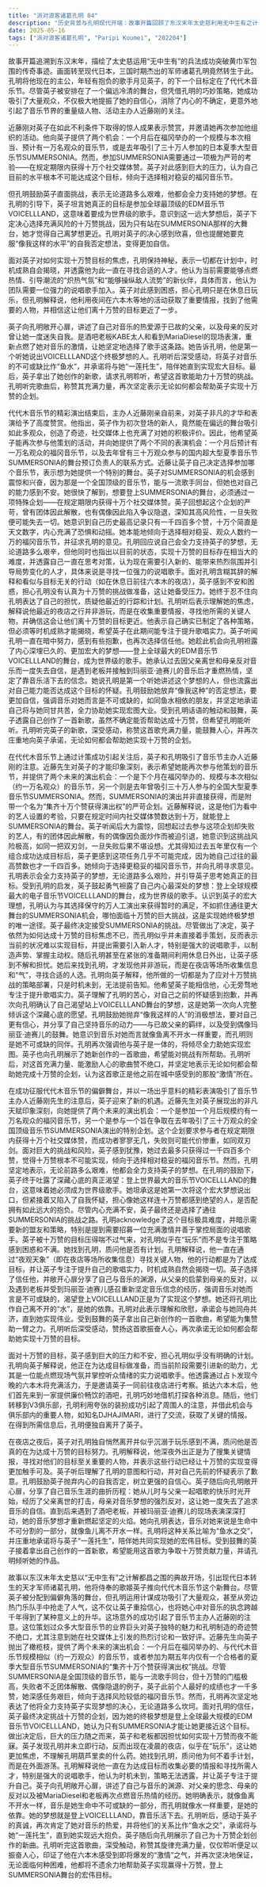 ```yaml
---
title: "派对浪客诸葛孔明 04"
description: "历史背景与孔明现代开端：故事开篇回顾了东汉末年太史慈利用无中生有之计突破黄巾军包围的历史事件，引出现代转生到日本的天才军师诸葛孔明。孔明将君主月见英子的下一个目标定为代代木音乐节。尽管被分配到偏僻舞台，英子却因孔明的策略成功吸引了大量观众，克服了内心的不自信，并引起了音乐节界泰斗、主办人近藤刚的注意。近藤的邀请与艰难抉择：代代木音乐节演出后，主办人近藤刚前来向英子表示赞赏，并看到了她的非凡才能。他向英子提供了两个演出机会的名片：一个月后有约一万观众的福冈音乐节，以及去年曾有三十万人参加的超大型夏季音乐节SUMMER SONIA的舞台预订负责人名片。近藤让英子自己选择想参加的音乐节。十万赞的挑战与英子的犹豫：SUMMER SONIA的舞台并非直接获得，而是需要参加一个名为“集齐十万赞获得演出权”的企划。近藤解释这是他们为中意的歌手准备的，只要在期限内集齐十万赞即可出演。英子听闻后感到震惊，回忆起过去参与者失败的案例（团体解散、偶像隐退），意识到这是把双刃剑，风险极高，尤其是在得知过去五年只有一组合格的情况下。她查看自己过去的最高赞数（一千四百多个），认为十万几乎不可能实现，倾向于选择更稳妥的福冈音乐节，并询问孔明的意见。孔明的支持与英子的真正梦想：面对英子的犹豫，孔明表示他只会全力支持她的梦想，无论道路多么艰难。在孔明的引导下，英子道出了自己内心深处的真正梦想：参加全球最大的音乐节VOICELL LAND，这意味着要成为世界级歌手。她坦承这是第一次向人倾诉这个梦想，并对实现十万赞感到担忧，质疑自己是否有资格拥有如此宏大的梦想。寻求人才的夜游六本木：英子因十万赞的目标而备受压力，感到焦虑不安，担心孔明没有计划。孔明向英子解释他正在为十万赞的目标做准备，需要新的、有炽热气氛和能操纵流势的人才（即一位强力的说唱歌手）。他声称根据占卜，六本木今晚会很有激情，邀请英子一同前往夜店。在六本木，他们先去了一家可以廉价畅饮的酒吧，孔明借机打听信息。随后，他们前往V3俱乐部，孔明通过夸张的装扮吸引注意，并借机与俱乐部里的关键人物（DJ HAJIMARI）交流，获取了重要情报。孔明在获得情报后便离开了英子。敞开心扉与创作的新曲：夜店后，英子对孔明一声不吭地离开并看似在玩乐感到不满，质问他是否在为十万赞的企划做准备。孔明解释他的夜游正是为了收集重要情报，寻找必要的人物，这让实现十万赞的目标更近了一步。英子理解了孔明的行动，并为之前的怀疑道歉。孔明鼓励英子抛弃自我否定的想法，要更加自信。英子向孔明敞开心扉，讲述了自己从与父亲一起唱歌、到父亲去世、母亲反对音乐、一度失去自信，直到遇到老板并受玛丽亚·迪赛儿影响重新坚定音乐梦想的经历。她表示音乐对她来说是不可或缺的，就像鱼离不开水一样，孔明称之为“鱼水之交”，并表达了愿与英子“一莲托生”、陪伴她实现大业的决心。英子随后拿出自己创作的一首新曲子，希望它能帮助收集十万赞，请孔明聆听。孔明对新曲的赞赏与承诺：孔明听完英子创作的新曲后，深受感动，称赞这首歌仅仅听着就能鼓舞人心。英子对此感到害羞。孔明再次坚定地向英子承诺，无论如何都会帮助她实现十万赞的企划，并再次印证了他之前对六本木将会激情四射的预测。"
date: 2025-05-16
tags: ["派对浪客诸葛孔明", "Paripi Koumei", "202204"]
---
```


故事开篇追溯到东汉末年，描绘了太史慈运用“无中生有”的兵法成功突破黄巾军包围的传奇事迹。画面转至现代日本，三国时期杰出的军师诸葛孔明竟然转生于此。孔明将他现在的主公，年轻有抱负的歌手月见英子，的下一个目标定在了代代木音乐节。尽管英子被安排在了一个偏远冷清的舞台，但凭借孔明的巧妙策略，她成功吸引了大量观众，不仅极大地提振了她的自信心，消除了内心的不确定，更意外地引起了音乐节界的重量级人物、活动主办人近藤刚的关注。

近藤刚对英子在如此不利条件下取得的惊人成果表示赞赏，并邀请她再次参加他组织的活动。他向英子提供了两个机会：一个月后在福冈举办的一个规模与本次相当、预计有一万名观众的音乐节，或是去年吸引了三十万人参加的日本夏季大型音乐节SUMMERSONIA。然而，参加SUMMERSONIA需要通过一项极为严苛的考验——在规定期限内获得十万个社交媒体赞。英子对此感到巨大的压力，认为自己目前的水平根本不可能达成这个目标，倾向于选择相对稳妥的福冈音乐节。

但孔明鼓励英子直面挑战，表示无论道路多么艰难，他都会全力支持她的梦想。在孔明的引导下，英子坦言她真正的目标是参加全球最顶级的EDM音乐节VOICELLLAND，这意味着要成为世界级的歌手。意识到这一远大梦想后，英子下定决心选择充满风险的十万赞挑战，因为只有站在SUMMERSONIA那样的大舞台，她才觉得自己离梦想更近。孔明对英子的决心感到欣喜，但也提醒她要克服“像我这样的水平”的自我否定想法，变得更加自信。

面对英子对如何实现十万赞目标的焦虑，孔明保持神秘，表示一切都在计划中，时机成熟自会揭晓，并透露他为此一直在寻找合适的人才。他认为当前需要能够点燃热情、引导潮流的“炽热气氛”和“能够操纵敌人流势”的新伙伴，具体而言，他认为团队需要一位强力的说唱歌手加入。英子对此感到困惑，担心孔明只是在休息日玩乐，但孔明解释说，他利用夜间在六本木等地的活动获取了重要情报，找到了他需要的人物，并相信这让他们离十万赞的目标更近了一步。

英子向孔明敞开心扉，讲述了自己对音乐的热爱源于已故的父亲，以及母亲的反对曾让她一度迷失自我。是酒吧老板KABE太人和看到MariaDiesel的现场表演，重新点燃了她对音乐的激情，让她坚定地选择了歌手这条路。她告诉孔明，他是第一个听她说出VOICELLLAND这个终极梦想的人。孔明听后深受感动，将英子对音乐的不可或缺比作“鱼水”，并承诺将与她“一莲托生”，陪伴她直到实现宏大目标。最后，英子拿出了她创作的新歌，请求孔明聆听，希望这首歌能助力十万赞的挑战。孔明听完歌曲后，称赞其充满力量，再次坚定表示无论如何都会帮助英子实现十万赞的企划。

代代木音乐节的精彩演出结束后，主办人近藤刚亲自前来，对英子非凡的才华和表演给予了高度赞赏。他指出，英子作为初次登场的新人，竟然能在偏远的舞台吸引如此多观众，创造了奇迹，社交媒体上也充满了对她的积极评价。因此，他希望英子能再次参与他策划的活动，并向她提供了两个不同的表演机会：一个月后预计有一万名观众的福冈音乐节，以及去年曾有三十万观众参与的国内超大型夏季音乐节SUMMERSONIA的舞台预订负责人的联系方式。近藤让英子自己决定选择参加哪个音乐节，表示想为她提供一个特别的舞台。英子对SUMMERSONIA的机会感到震惊和兴奋，因为那是一个全国顶级的音乐节，能与一流歌手同台，但她也对自己的能力感到不安。她很快了解到，想要登上SUMMERSONIA的舞台，必须通过一项特殊企划——在规定期限内获得十万个社交媒体赞。英子回想起这个企划的严苛，曾有团体因此解散，也有偶像因此陷入争议隐退，深知其高风险性，一旦失败便可能失去一切。她意识到自己历史最高记录只有一千四百多个赞，十万个简直是天文数字，内心充满了恐惧和动摇。她本能地倾向于选择相对稳妥、观众人数约一万的福冈音乐节，并征求孔明的意见。孔明回应说自己会全力支持英子的梦想，无论道路多么艰辛，但他同时也指出以目前的状态，实现十万赞的目标存在相当大的难度，并透露自己一直在思考对策，认为现在需要引入新的、能带来热烈氛围并引导局势变化的人才，具体来说是寻找一位强力的说唱歌手。面对孔明含糊其辞的解释和看似与目标无关的行动（如在休息日前往六本木的夜店），英子感到不安和困惑，担心孔明没有认真为十万赞的挑战做准备，这让她备受压力。她终于忍不住向孔明表达了自己的担忧，质疑他最近的行踪和计划。孔明听后表示理解她的焦虑，解释说他最近的夜店之行并非游玩，而是在收集重要情报，寻找他所需的关键人物，并确信这会让他们离十万赞的目标更近。他表示自己确实已制定了各种策略，但必须等时机成熟才能揭晓，希望英子在此期间能专注于提升歌唱实力。英子听闻孔明一直在暗中努力，感到有些抱歉，也再次选择信任他。她趁此机会向孔明袒露了内心深埋已久的、更加宏大的梦想——登上全球最大的EDM音乐节VOICELLLAND的舞台，成为世界级的歌手。她承认过去因父亲离世和母亲反对音乐而一度失去自信，是遇到老板并接触到玛丽亚·迪赛儿的音乐后才重燃热情，坚定了靠音乐活下去的信念。她说孔明是第一个听她讲述这个梦想的人，但也流露出对自己能力能否达成这个目标的怀疑。孔明鼓励她放弃“像我这种”的否定想法，要更加自信，强调音乐对她而言是不可或缺的，如同鱼水相依的朋友，并坚定地承诺自己将与她同甘共苦，全力协助她实现宏图大业。受到孔明话语的触动和鼓舞，英子透露自己创作了一首新歌，虽然不确定能否帮助达成十万赞，但希望孔明能听听。孔明听完英子的新歌，深受感动，称赞这首歌充满力量，能鼓舞人心，并再次庄重地向英子承诺，无论如何都会帮助她实现十万赞的企划。

在代代木音乐节上通过计策成功引起关注后，英子和孔明吸引了音乐节主办人近藤刚的注意。近藤先生对英子的才能印象深刻，表示希望她能再次参与他策划的音乐节，并提供了两个未来的演出机会：一个是下个月在福冈举办的、规模与本次相似（约一万名观众）的音乐节，另一个则是去年曾吸引三十万人参与的全国大型夏季音乐节SUMMERSONIA。然而，SUMMERSONIA的演出并非直接获得，而是附带一个名为“集齐十万个赞获得演出权”的严苛企划。近藤解释说，这是他们为看中的艺人设置的考验，只要在规定时间内社交媒体赞数达到十万，就能登上SUMMERSONIA的舞台。英子听闻后大为震惊，回想起过去参与这项企划却失败的艺人，有的团体因此解散，有的偶像因负面炒作而被迫引退，她意识到这挑战风险极高，如同一把双刃剑，一旦失败后果不堪设想。尤其得知过去五年里仅有一个组合成功达成目标后，英子更感到这项任务几乎不可能完成，因为她自己过往的最高赞数也才一千四百多。她倾向于选择更稳妥的福冈音乐节，并向孔明寻求意见。孔明表示会全力支持英子的梦想，无论道路多么艰险，并引导英子思考她真正的目标。受到孔明的启发，英子鼓起勇气袒露了自己内心最深处的梦想：登上全球规模最大的电子音乐节VOICELLLAND的舞台，成为世界级的歌手。认识到英子的宏大理想，孔明认为与其选择保守的万人工演出来获得暂时的满足，不如抓住通往更大舞台的SUMMERSONIA机会，哪怕面临十万赞的巨大挑战，这是实现她终极梦想的唯一途径。英子最终决定接受SUMMERSONIA的挑战。尽管做出了决定，英子依然为如何达成十万赞的目标焦虑不已，而孔明似乎并未直接着手策划，反而表示当前的状况难以实现目标，并提出需要引入新人才，特别是强大的说唱歌手，以制造声势、掌握主动权。随后孔明甚至在紧张的准备期间利用休息日外出，让英子感到不解和担忧。她后来找到孔明，才发现他并非游玩，而是在夜店等场所收集信息和“气”，寻找合适的人选。孔明向英子解释，他所做的一切都是为了应对十万赞挑战的策略部署，只是时机未到，无法提前告知。他希望英子能相信他，心无旁骛地专注于提升歌唱实力。英子理解了孔明的苦心，对自己之前的怀疑感到抱歉，并再次向孔明确认了自己渴望站上VOICELLLAND舞台的梦想，这是她第一次向人完整倾诉这个深藏心底的愿望。孔明鼓励她抛弃“像我这样的人”的消极想法，要对自己更有信心，并分享了自己坚持音乐的动力——与已故父亲的羁绊，以及受到偶像玛丽亚·迪赛儿的鼓舞。她意识到音乐对她而言就像鱼离不开水一样重要，而孔明则是她不可或缺的同伴。孔明再次强调他与英子是一体的，将倾尽全力助她实现宏图。英子也向孔明展示了她新创作的一首歌曲，希望能对挑战有所帮助。孔明听后，对这首充满力量、能激励人心的歌曲赞不绝口，并坚定地表示无论如何都会帮助她完成十万赞的企划，认为这首歌正是他之前在城中感受到的那股“激情”所在。

在成功征服代代木音乐节的偏僻舞台，并以一场出乎意料的精彩表演吸引了音乐节主办人近藤刚先生的注意后，英子迎来了新的机遇。近藤先生对英子展现出的非凡天赋印象深刻，向她提供了两个未来的演出机会：一个是参加一个月后规模约有一万名观众的福冈音乐节，另一个是参与一个旨在争取在去年吸引了三十万观众的全国顶级音乐节SUMMERSONIA演出的特别企划。这个企划要求参与者在规定期限内获得十万个社交媒体赞，而成功者寥寥无几，失败则可能代价惨重，如同双刃剑。面对巨大的挑战和风险，英子感到犹豫，她过去最多只获得过一千四百多个赞，觉得十万赞根本不可能实现，倾向于选择相对稳妥的福冈音乐节。然而，孔明坚定地表示，无论前路多么艰难，他都会全力支持英子的梦想。在孔明的鼓励下，英子终于吐露了深藏心底的真正渴望：登上世界最大的音乐节VOICELLLAND的舞台，这意味着她必须成为世界级歌手。她坦承这是她第一次将这个宏大梦想说出口，但紧接着又陷入了自我怀疑，担心像她这样连十万赞都感到绝望的人，是否配拥有如此远大的抱负。尽管内心充满不安，英子最终还是选择了通往SUMMERSONIA的挑战之路。孔明acknowledge了这个目标极具难度，并暗示需要新的盟友和策略，特别是提到需要招募一位充满激情并善于掌控局面的说唱歌手。英子被十万赞的目标压得喘不过气来，对孔明似乎在“玩乐”而不是专注于策略感到困惑和不满。她找到孔明，质问他是否有计划。孔明解释说，他一直在通过“夜观天象”（即在夜店等场所收集信息）寻找关键人物，他的行动都是为了达成目标，并让英子专注于提升自己的歌唱实力，时机成熟自然会揭晓一切。英子选择了信任他，并敞开心扉分享了自己与音乐的渊源，从父亲的启蒙到母亲的反对，以及遇到老板并受到玛丽亚·迪赛儿感召重新坚定音乐信念的经历，强调音乐对她而言是不可或缺的，渴望登上VOICELLLAND正是为了实现这个梦想。她还将孔明比作自己离不开的“水”，是她的依靠。孔明对此表示理解和欣慰，承诺会与她同舟共济，直到她实现伟业。受到鼓舞的英子拿出自己新创作的一首歌曲，希望能为集赞助一臂之力。孔明听后深受感动，赞扬这首歌振奋人心，再次承诺无论如何都会帮助她实现十万赞的目标。

面对十万赞的目标，英子感到巨大的压力和不安，担心孔明似乎没有明确的计划。孔明向英子解释说，他正在为达成目标做准备，而当前阶段需要引进新的助力，尤其是一位能点燃现场气氛并掌控听众情绪的实力说唱歌手。他透露通过占卜发现今晚的六本木将充满活力，于是邀请英子一同前往夜店进行考察。抵达六本木后，他们首先来到一家提供廉价畅饮的酒吧，孔明巧妙地借机打探各种消息。随后，他们转移到V3俱乐部，孔明利用夸张的装扮成功引起了周围人的注意，并借此机会与俱乐部内的重要人物，如知名DJHAJIMARI，进行了交流，获取了关键的情报。在得到所需信息后，孔明便独自离开了英子。

在夜店之夜后，英子对孔明独自悄然离开并似乎沉溺于玩乐感到不满，质问他是否真的在为达成十万赞的目标努力。孔明解释说，他深夜外出正是为了搜集关键情报，寻找对他们的目标至关重要的人物，并表示这些行动已经让十万赞的实现变得更加触手可及。英子听后理解了孔明的意图和行动，并对自己先前的怀疑表示了歉意。孔明鼓励英子抛弃内心的自我否定，树立更强的自信心。英子随后向孔明敞开心扉，分享了自己音乐生涯的曲折历程：她从儿时与父亲一起唱歌的快乐时光开始，经历了父亲离世的打击，母亲对音乐梦想的强烈反对，这让她一度失去了追求音乐的自信。直到后来遇到了酒吧老板，并被玛丽亚·迪赛儿的现场表演深深打动，她的音乐梦想才重新燃起坚定的火焰。她向孔明表达，音乐对她来说是生命中不可分割的一部分，就像鱼儿离不开水一样。孔明将这种关系比喻为“鱼水之交”，并庄重地承诺将与英子“一莲托生”，陪伴她共同实现她的宏伟目标。受到鼓舞的英子接着拿出自己创作的一首新歌，希望能用这首歌为争取十万赞贡献力量，并请孔明倾听她的作品。

故事以东汉末年太史慈以“无中生有”之计解都昌之围的典故开场，引出现代日本转生的天才军师诸葛孔明，他将侍奉的歌姬英子推向代代木音乐节这个新舞台。尽管英子被分配到偏僻角落的舞台，但孔明运用计谋成功吸引了大量观众，甚至从旁边热门乐队手中抢走了人气，这不仅让英子重拾信心，也将她心中对音乐的执念跨越千年得到了某种意义上的升华。这场意外的成功引起了音乐节主办人近藤刚的注意。这位策划过众多大型音乐节的业界巨头对英子独特的魅力和孔明制造的奇迹赞不绝口，尤其注意到她在社交媒体上引发的热烈讨论和一致好评。近藤先生向英子抛出了橄榄枝，提供了两个未来的演出机会：一个月后在福冈举办的、与代代木音乐节规模相似（约一万观众）的音乐节，或者参加为期五年内仅有一个合格者的夏季大型音乐节SUMMERSONIA的“集齐十万个赞获得演出权”挑战。尽管SUMMERSONIA是全国顶级的音乐节，能与一流歌手同台，但十万赞的门槛极高，失败者不乏团体解散、偶像隐退的例子，英子此前个人最好的成绩也才一千多赞，她深感任务艰巨，倾向于选择风险较低的福冈音乐节。然而，孔明再次坚定地表达了他将全力支持英子实现梦想的决心，无论道路多么坎坷。面对孔明的信任，英子最终决定挑战十万赞的企划，因为她的终极梦想是登上全球最大规模的EDM音乐节VOICELLLAND，她认为只有SUMMERSONIA才能让她更接近这个目标。做出决定后，巨大的压力随之而来，英子和老板都因担忧如何实现十万赞而夜不能寐。英子发现孔明并未立即行动，反而出现在凌晨的夜店，似乎在“玩乐”，这让她更加焦虑，不理解孔明葫芦里卖的什么药。她找到孔明，质问他为何不着手计划，而是在外面游荡。孔明解释说他一直在为达成目标而收集必要的情报和寻找所需人才，特别是强大的说唱歌手，他认为时机未到，策略无法透露，并让英子专注于提升自己。英子向孔明敞开心扉，讲述了自己与音乐的渊源、对父亲的思念、母亲的反对以及被MariaDiesel和老板再次点燃音乐热情的经历。她明确表示，就像鱼离不开水一样，音乐是她生命中不可或缺的一部分，而孔明就像水一样重要，是她的依靠。她的梦想就是登上VOICELLLAND，靠音乐活下去。孔明听后，感动于英子的真诚，再次肯定了她对音乐的热爱，并将他们的关系比作“鱼水之交”，承诺将与她“一莲托生”，直到她实现远大抱负。英子随后向孔明展示了自己为十万赞企划创作的新曲。孔明听完这首歌曲，深受触动，称赞其旋律充满力量，仅仅聆听便足以振奋人心，印证了他在六本木感受到即将爆发的“激情”之气，并再次坚决地保证，无论面临何种困难，他都将不遗余力地帮助英子实现赢得十万赞，登上SUMMERSONIA舞台的宏伟目标。